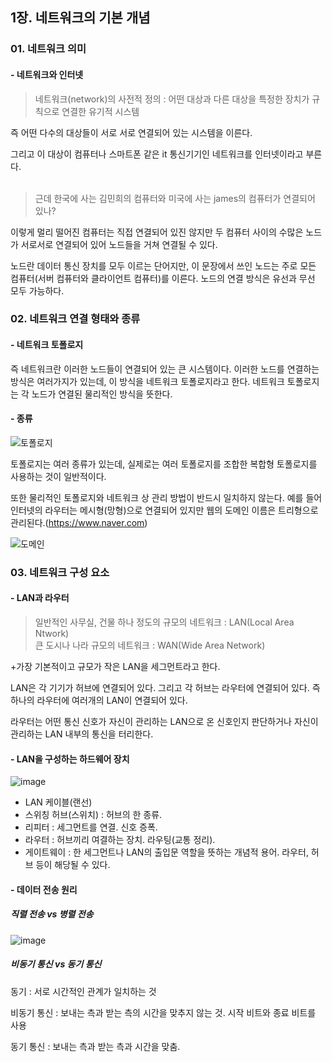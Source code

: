 1장. 네트워크의 기본 개념
-----------------

### 01. 네트워크 의미

#### - 네트워크와 인터넷
>네트워크(network)의 사전적 정의 : 어떤 대상과 다른 대상을 특정한 장치가 규칙으로 연결한 유기적 시스템

즉 어떤 다수의 대상들이 서로 서로 연결되어 있는 시스템을 이른다.

그리고 이 대상이 컴퓨터나 스마트폰 같은 it 통신기기인 네트워크를 인터넷이라고 부른다. <br><br>

>근데 한국에 사는 김민희의 컴퓨터와 미국에 사는 james의 컴퓨터가 연결되어 있나?

이렇게 멀리 떨어진 컴퓨터는 직접 연결되어 있진 않지만 두 컴퓨터 사이의 수많은 노드가 서로서로 연결되어 있어 노드들을 거쳐 연결될 수 있다.

노드란 데이터 통신 장치를 모두 이르는 단어지만, 이 문장에서 쓰인 노드는 주로 모든 컴퓨터(서버 컴퓨터와 클라이언트 컴퓨터)를 이른다. 노드의 연결 방식은 유선과 무선 모두 가능하다.

### 02. 네트워크 연결 형태와 종류
#### - 네트워크 토폴로지
즉 네트워크란 이러한 노드들이 연결되어 있는 큰 시스템이다. 이러한 노드를 연결하는 방식은 여러가지가 있는데, 이 방식을 네트워크 토폴로지라고 한다. 
네트워크 토폴로지는 각 노드가 연결된 물리적인 방식을 뜻한다.

#### - 종류

![토폴로지](https://github.com/Minnie5382/devduck-cs-study/assets/97179789/db7d5a5d-19f3-4912-9f40-9159256f37fb)


토폴로지는 여러 종류가 있는데, 실제로는 여러 토폴로지를 조합한 복합형 토폴로지를 사용하는 것이 일반적이다.

또한 물리적인 토폴로지와 네트워크 상 관리 방법이 반드시 일치하지 않는다.
예를 들어 인터넷의 라우터는 메시형(망형)으로 연결되어 있지만 웹의 도메인 이름은 트리형으로 관리된다.(https://www.naver.com)

![도메인](https://github.com/Minnie5382/devduck-cs-study/assets/97179789/a5d9bd0d-b9c3-45df-a4d0-8d270812aef7)


### 03. 네트워크 구성 요소
#### - LAN과 라우터
>일반적인 사무실, 건물 하나 정도의 규모의 네트워크 : LAN(Local Area Ntwork) <br>
>큰 도시나 나라 규모의 네트워크 : WAN(Wide Area Network)

+가장 기본적이고 규모가 작은 LAN을 세그먼트라고 한다.


LAN은 각 기기가 허브에 연결되어 있다. 그리고 각 허브는 라우터에 연결되어 있다. 즉 하나의 라우터에 여러개의 LAN이 연결되어 있다. 


라우터는 어떤 통신 신호가 자신이 관리하는 LAN으로 온 신호인지 판단하거나 자신이 관리하는 LAN 내부의 통신을 터리한다.


#### - LAN을 구성하는 하드웨어 장치
![image](https://github.com/Minnie5382/devduck-cs-study/assets/97179789/a8dab840-cd54-4fcf-9d28-0bbb5aa431dd)

- LAN 케이블(랜선)
- 스위칭 허브(스위치) : 허브의 한 종류. 
- 리피터 : 세그먼트를 연결. 신호 증폭.
- 라우터 : 허브끼리 여결하는 장치. 라우팅(교통 정리).
- 게이트웨이 : 한 세그먼트나 LAN의 출입문 역할을 뜻하는 개념적 용어. 라우터, 허브 등이 해당될 수 있다.

#### - 데이터 전송 원리
##### 직렬 전송  vs 병렬 전송


![image](https://github.com/Minnie5382/devduck-cs-study/assets/97179789/4792c741-2f54-47fb-95ce-b39f2f3da5a8)


##### 비동기 통신 vs 동기 통신

동기 : 서로 시간적인 관계가 일치하는 것

비동기 통신 : 보내는 측과 받는 측의 시간을 맞추지 않는 것. 시작 비트와 종료 비트를 사용

동기 통신 : 보내는 측과 받는 측과 시간을 맞춤. 


